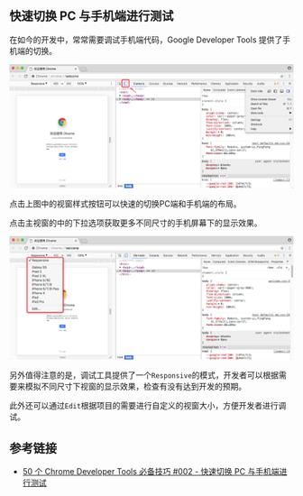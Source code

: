 ## 快速切换 PC 与手机端进行测试

在如今的开发中，常常需要调试手机端代码，Google Developer Tools 提供了手机端的切换。


![](/assets/google-developer-tools/switch-mobile-or-pc-mode.png) 

点击上图中的视窗样式按钮可以快速的切换PC端和手机端的布局。

点击主视窗的中的下拉选项获取更多不同尺寸的手机屏幕下的显示效果。

![](/assets/google-developer-tools/simulate-various-mobile-phone-models.png)


另外值得注意的是，调试工具提供了一个`Responsive`的模式，开发者可以根据需要来模拟不同尺寸下视窗的显示效果，检查有没有达到开发的预期。

此外还可以通过`Edit`根据项目的需要进行自定义的视窗大小，方便开发者进行调试。


## 参考链接

* [50 个 Chrome Developer Tools 必备技巧 #002 - 快速切换 PC 与手机端进行测试](https://www.youtube.com/watch?v=8JBs2bTFaX4&list=PLXbU-2B80FvBhAYNx8qqx6gaNSKX9HlCm&index=2)